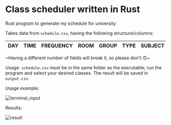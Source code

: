 # Class scheduler written in Rust
Rust program to generate my schedule for university

Takes data from ```schedule.csv```, having the following structure/columns:

 DAY | TIME | FREQUENCY | ROOM | GROUP | TYPE | SUBJECT | TEACHER 
-----|------|------|------|------|------|------|------|

~Having a different number of fields will break it, so please don't 🙃~

Usage: ```schedule.csv``` must be in the same folder as the executable; run the program and select your desired classes. The result will be saved in ```output.csv```.

Usage example:

![terminal_input](https://github.com/user-attachments/assets/51b4ade0-c0fd-4493-be0d-d4e6fc585c82)

Results:

![result](https://github.com/user-attachments/assets/23581a1a-88fe-4c20-8078-44cc8f509290)
